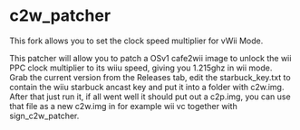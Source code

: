 # c2w_patcher
This fork allows you to set the clock speed multiplier for vWii Mode.

This patcher will allow you to patch a OSv1 cafe2wii image to unlock the wii PPC clock multiplier to its wiiu speed, giving you 1.215ghz in wii mode.  
Grab the current version from the Releases tab, edit the starbuck_key.txt to contain the wiiu starbuck ancast key and put it into a folder with c2w.img.  
After that just run it, if all went well it should put out a c2p.img, you can use that file as a new c2w.img in for example wii vc together with sign_c2w_patcher.